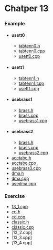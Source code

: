# Chatper 13

### Example
* #### usett0
    * [tabtenn0.h](tabtenn0.h)
    * [tabtenn0.cpp](tabtenn0.cpp)
    * [usett0.cpp](usett0.cpp)
* #### usett1
    * [tabtenn1.h](tabtenn1.h)
    * [tabtenn1.cpp](tabtenn1.cpp)
    * [usett1.cpp](usett1.cpp)
* #### usebrass1
    * [brass.h](brass.h)
    * [brass.cpp](brass.cpp)
    * [usebrass1.cpp](usebrass1.cpp)
* #### usebrass2
    * [brass.h](brass.h)
    * [brass.cpp](brass.cpp)
    * [usebrass2.cpp](usebrass2.cpp)
* [acctabc.h](acctabc.h)
* [acctabc.cpp](acctabc.cpp)
* [usebrass3.cpp](usebrass3.cpp)
* [dma.h](dma.h)
* [dma.cpp](dma.cpp)
* [usedma.cpp](usedma.cpp)

### Exercise
* [13_1.cpp](13_1.cpp)
* [cd.h](cd.h)
* [cd.cpp](cd.cpp)
* [classic.h](classic.h)
* [classic.cpp](classic.cpp)
* [13_2.cpp]
* [13_3.cpp]
* [13_4.cpp]
